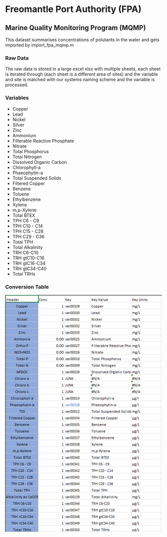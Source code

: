 # Freomantle Port Authority (FPA) 

## Marine Quality Monitoring Program (MQMP)
This dataset summarises concentrations of polutants in the water and gets imported by import_fpa_mqmp.m

 ### Raw Data
 The raw data is stored in a large excel xlsx with multiple sheets, each sheet is iterated through (each sheet is a different area of sites) and the variable and site is matched with our systems naming scheme and the variable is processed. 

 ### Variables
 - Copper
 - Lead
 - Nickel
 - Silver
 - Zinc
 - Ammonium
 - Filterable Reactive Phosphate
 - Nitrate
 - Total Phosphorus
 - Total Nitrogen
 - Dissolved Organic Carbon
 - Chlorophyll-a
 - Phaeophytin-a
 - Total Suspended Solids
 - Filtered Copper
 - Benzene
 - Toluene
 - Ethylbenzene
 - Xylene
 - m,p-Xylene
 - Total BTEX
 - TPH C6 - C9
 - TPH C10 - C14
 - TPH C15 - C28
 - TPH C29 - C36
 - Total TPH
 - Total Alkalinity
 - TRH C6-C10
 - TRH gtC10-C16
 - TRH gtC16-C34
 - TRH gtC34-C40
 - Total TRHs

### Conversion Table
![alt text](./FPAMQMP%20Conversion.png)